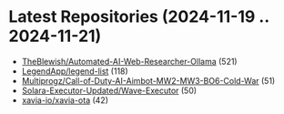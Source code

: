 # Latest Repositories (2024-11-19 .. 2024-11-21)

- [TheBlewish/Automated-AI-Web-Researcher-Ollama](https://github.com/TheBlewish/Automated-AI-Web-Researcher-Ollama) (521)
- [LegendApp/legend-list](https://github.com/LegendApp/legend-list) (118)
- [Multiprogz/Call-of-Duty-AI-Aimbot-MW2-MW3-BO6-Cold-War](https://github.com/Multiprogz/Call-of-Duty-AI-Aimbot-MW2-MW3-BO6-Cold-War) (51)
- [Solara-Executor-Updated/Wave-Executor](https://github.com/Solara-Executor-Updated/Wave-Executor) (50)
- [xavia-io/xavia-ota](https://github.com/xavia-io/xavia-ota) (42)
